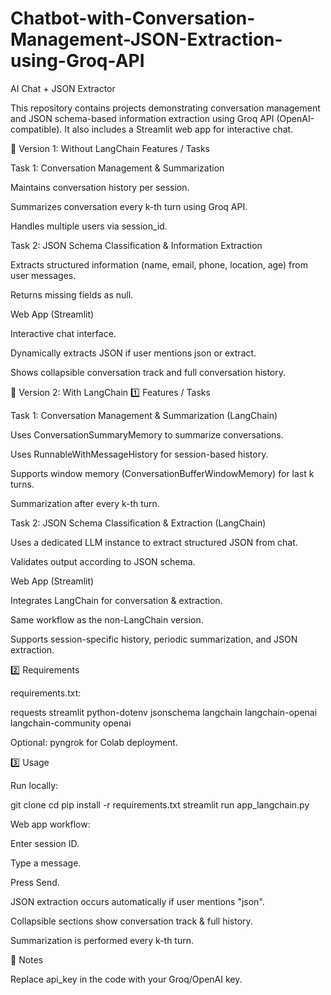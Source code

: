 # Chatbot-with-Conversation-Management-JSON-Extraction-using-Groq-API

AI Chat + JSON Extractor

This repository contains projects demonstrating conversation management and JSON schema-based information extraction using Groq API (OpenAI-compatible). It also includes a Streamlit web app for interactive chat.

📂 Version 1: Without LangChain
Features / Tasks

Task 1: Conversation Management & Summarization

Maintains conversation history per session.

Summarizes conversation every k-th turn using Groq API.

Handles multiple users via session_id.

Task 2: JSON Schema Classification & Information Extraction

Extracts structured information (name, email, phone, location, age) from user messages.

Returns missing fields as null.

Web App (Streamlit)

Interactive chat interface.

Dynamically extracts JSON if user mentions json or extract.

Shows collapsible conversation track and full conversation history.



📂 Version 2: With LangChain
1️⃣ Features / Tasks

Task 1: Conversation Management & Summarization (LangChain)

Uses ConversationSummaryMemory to summarize conversations.

Uses RunnableWithMessageHistory for session-based history.

Supports window memory (ConversationBufferWindowMemory) for last k turns.

Summarization after every k-th turn.

Task 2: JSON Schema Classification & Extraction (LangChain)

Uses a dedicated LLM instance to extract structured JSON from chat.

Validates output according to JSON schema.

Web App (Streamlit)

Integrates LangChain for conversation & extraction.

Same workflow as the non-LangChain version.

Supports session-specific history, periodic summarization, and JSON extraction.

2️⃣ Requirements

requirements.txt:

requests
streamlit
python-dotenv
jsonschema
langchain
langchain-openai
langchain-community
openai


Optional: pyngrok for Colab deployment.

3️⃣ Usage

Run locally:

git clone <repo-url>
cd <repo-folder>
pip install -r requirements.txt
streamlit run app_langchain.py


Web app workflow:

Enter session ID.

Type a message.

Press Send.

JSON extraction occurs automatically if user mentions "json".

Collapsible sections show conversation track & full history.

Summarization is performed every k-th turn.

📌 Notes

Replace api_key in the code with your Groq/OpenAI key.
